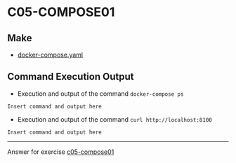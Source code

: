 # C05-COMPOSE01

## Make
- [docker-compose.yaml](docker-compose.yaml)

## Command Execution Output

- Execution and output of the command `docker-compose ps`

```
Insert command and output here
```

- Execution and output of the command `curl http://localhost:8100`

```
Insert command and output here
```

<!-- Don't change anything below this point-->
<!-- Before commiting, remove both commented lines--> 
***
Answer for exercise [c05-compose01](https://github.com/devopsacademyau/academy/blob/c41e824fb2a2c55e3a30b2371a87e3a7551b6741/classes/05class/exercises/c05-compose01/README.md)